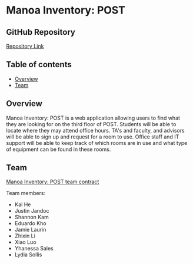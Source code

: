 # Manoa Inventory: POST

## GitHub Repository
[Repository Link](https://github.com/ics-414-team1/manoa-inventory-post)

## Table of contents
* [Overview](#overview)
* [Team](#team)

## Overview
Manoa Inventory: POST is a web application allowing users to find what they are looking for on the third floor of POST. Students will be able to locate where they may attend office hours. TA's and faculty, and advisors will be able to sign up and request for a room to use. Office staff and IT support will be able to keep track of which rooms are in use and what type of equipment can be found in these rooms.

## Team
[Manoa Inventory: POST team contract](https://docs.google.com/document/d/1g1h5f-W4myk_X08G1r8DoUbju7osrv92QF5XMJfpASg/edit?usp=sharing)

Team members:
* Kai He
* Justin Jandoc
* Shannon Kam
* Eduardo Kho
* Jamie Laurin
* Zhixin Li
* Xiao Luo
* Yhanessa Sales
* Lydia Sollis
